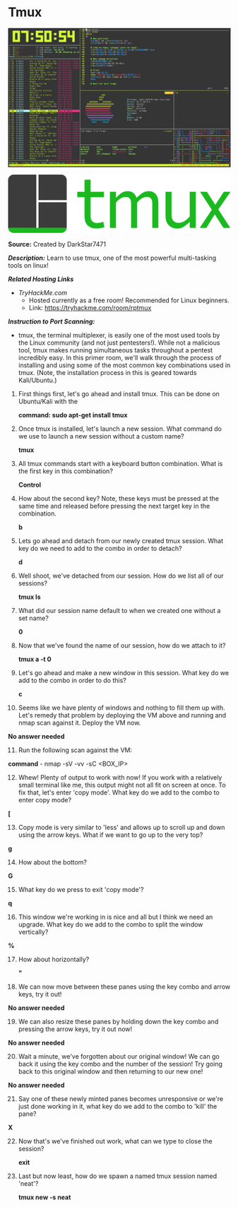 # Tmux

![alt text](https://github.com/kashyap-source/Try-Hack-Me/blob/master/Linux/tmux/Image/Ik46pbb.png)

![alt text](https://github.com/kashyap-source/Try-Hack-Me/blob/master/Linux/tmux/Image/GYktm26.png)

**Source:** Created by  DarkStar7471

***Description:***
   Learn to use tmux, one of the most powerful multi-tasking tools on linux!

***Related Hosting Links***

- *TryHackMe.com*
  - Hosted currently as a free room! Recommended for  Linux beginners.
  - Link: https://tryhackme.com/room/rptmux
  
 ***Instruction to Port Scanning:***
 - tmux, the terminal multiplexer, is easily one of the most used tools by the Linux community (and not just pentesters!). While not a malicious tool, tmux makes running simultaneous tasks throughout a pentest incredibly easy. In this primer room, we'll walk through the process of installing and using some of the most common key combinations used in tmux. (Note, the installation process in this is geared towards Kali/Ubuntu.)

1) First things first, let's go ahead and install tmux. This can be done on Ubuntu/Kali with the 

    **command: sudo apt-get install tmux**

2) Once tmux is installed, let's launch a new session. What command do we use to launch a new session without a custom name?

    **tmux**

3) All tmux commands start with a keyboard button combination. What is the first key in this combination?

    **Control**

4) How about the second key? Note, these keys must be pressed at the same time and released before pressing the next target key in the combination. 

    **b**

5) Lets go ahead and detach from our newly created tmux session. What key do we need to add to the combo in order to detach?

    **d**

6) Well shoot, we've detached from our session. How do we list all of our sessions?

   **tmux ls**

7) What did our session name default to when we created one without a set name?

   **0**

8) Now that we've found the name of our session, how do we attach to it?

   **tmux a -t 0**

9) Let's go ahead and make a new window in this session. What key do we add to the combo in order to do this?

   **c**

10) Seems like we have plenty of windows and nothing to fill them up with. Let's remedy that problem by deploying the VM above and running and nmap scan against it. Deploy the VM now.

   **No answer needed**

11) Run the following scan against the VM:

   **command**
       - nmap -sV -vv -sC <BOX_IP>

12) Whew! Plenty of output to work with now! If you work with a relatively small terminal like me, this output might not all fit on screen at once. To fix that, let's enter 'copy mode'. What key do we add to the combo to enter copy mode?

   **[**

13)  Copy mode is very similar to 'less' and allows up to scroll up and down using the arrow keys. What if we want to go up to the very top?

   **g**

14) How about the bottom?

   **G**

15) What key do we press to exit 'copy mode'?

   **q**

16) This window we're working in is nice and all but I think we need an upgrade. What key do we add to the combo to split the window vertically?

   **%**

17) How about horizontally?

    **"**

18) We can now move between these panes using the key combo and arrow keys, try it out!

   **No answer needed**

19) We can also resize these panes by holding down the key combo and pressing the arrow keys, try it out now! 

   **No answer needed**

20) Wait a minute, we've forgotten about our original window! We can go back it using the key combo and the number of the session! Try going back to this original window and then returning to our new one!

   **No answer needed**

21) Say one of these newly minted panes becomes unresponsive or we're just done working in it, what key do we add to the combo to 'kill' the pane?

   **X**

22) Now that's we've finished out work, what can we type to close the session?

    **exit**

23) Last but now least, how do we spawn a named tmux session named 'neat'?

    **tmux new -s neat**






